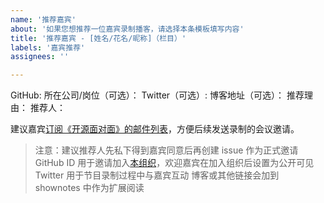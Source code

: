 ```yaml
---
name: '推荐嘉宾'
about: '如果您想推荐一位嘉宾录制播客，请选择本条模板填写内容'
title: '推荐嘉宾 - [姓名/花名/昵称]（栏目）'
labels: '嘉宾推荐'
assignees: ''

---
```


<!-- 
关于标题的说明：
1. 推荐格式为"推荐嘉宾 - " + 推荐人的姓名/花名/昵称 + "（栏目）"，栏目可省略；
例如： "推荐嘉宾 - 张三（个人成长系列）"、"推荐嘉宾 - 李四"。

2. 目前已有栏目：
- 个人成长系列
- 开源岗位系列
- 番外篇
最新栏目设置请移步 https://github.com/opensource-f2f/episode#episode 查看。
 -->

GitHub: 
所在公司/岗位（可选）：
Twitter（可选）:
博客地址（可选）：
推荐理由：
推荐人：

建议嘉宾[订阅《开源面对面》的邮件列表](mailto:jenkinsci-users+subscribe@googlegroups.com)，方便后续发送录制的会议邀请。

> 注意：建议推荐人先私下得到嘉宾同意后再创建 issue 作为正式邀请
> GitHub ID 用于邀请加入[本组织](https://github.com/opensource-f2f)，欢迎嘉宾在加入组织后设置为公开可见
> Twitter 用于节目录制过程中与嘉宾互动
> 博客或其他链接会加到 shownotes 中作为扩展阅读
